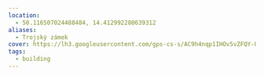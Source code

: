 ```yaml
---
location:
  - 50.116507024488484, 14.412992280639312
aliases:
  - Trojský zámek
cover: https://lh3.googleusercontent.com/gps-cs-s/AC9h4nqp1IHOv5vZFQY-UKs2Cqxw7Caqi-PfH3vqKqMkTGVZKjFrlA8iKYjzxPWyGc3k8ELVqRx0iOW89S3wsqiS4Lgal0VPvyzP0qpY3O2Sj-7UpIhtmwXzaVmF6U5tWgIyl9n1A8rH3Q=w425-h240-k-no
tags:
  - building
---
```

